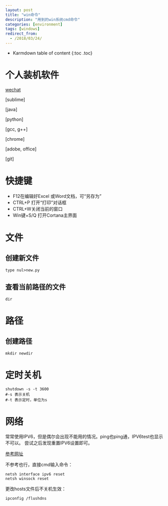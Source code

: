 ```yaml
---
layout: post
title: "win命令"
description: "用到的win系统cmd命令"
categories: [environment]
tags: [windows]
redirect_from:
  - /2018/03/24/
---
```


* Karmdown table of content
{:toc .toc}

# 个人装机软件

[wechat]()

[sublime]

[java]

[python]

[gcc, g++]

[chrome]

[adobe, office]

[git]




# 快捷键

* F12在编辑好Excel 或Word文档，可“另存为”
* CTRL+P 打开“打印”对话框
* CTRL+W关闭当前的窗口
* Win键+S/Q 打开Cortana主界面

# 文件
## 创建新文件

~~~~
type nul>new.py
~~~~~

## 查看当前路径的文件
~~~~
dir
~~~~~~

# 路径
## 创建路径

~~~~
mkdir newdir
~~~~~

# 定时关机

~~~~
shutdown -s -t 3600
#-s 表示关机
#-t 表示定时，单位为s
~~~~~~~

# 网络

常常使用IPV6，但是偶尔会出现不能用的情况。ping也ping通，IPV6test也显示不可以。
尝试之后发现重置IPV6设置即可。

[参考网址](https://github.com/XX-net/XX-Net/wiki/IPv6-Win10)

不参考也行，直接cmd输入命令：

~~~~~
netsh interface ipv6 reset
netsh winsock reset
~~~~~~

更改hosts文件后不关机生效：

~~~~
ipconfig /flushdns
~~~~~~~~~~~


